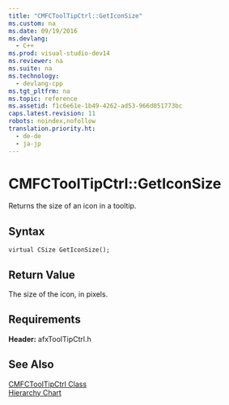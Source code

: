 ```yaml
---
title: "CMFCToolTipCtrl::GetIconSize"
ms.custom: na
ms.date: 09/19/2016
ms.devlang: 
  - C++
ms.prod: visual-studio-dev14
ms.reviewer: na
ms.suite: na
ms.technology: 
  - devlang-cpp
ms.tgt_pltfrm: na
ms.topic: reference
ms.assetid: f1c6e61e-1b49-4262-ad53-966d051773bc
caps.latest.revision: 11
robots: noindex,nofollow
translation.priority.ht: 
  - de-de
  - ja-jp
---
```

# CMFCToolTipCtrl::GetIconSize
Returns the size of an icon in a tooltip.  
  
## Syntax  
  
```  
virtual CSize GetIconSize();  
```  
  
## Return Value  
 The size of the icon, in pixels.  
  
## Requirements  
 **Header:** afxToolTipCtrl.h  
  
## See Also  
 [CMFCToolTipCtrl Class](../vs140/CMFCToolTipCtrl-Class.md)   
 [Hierarchy Chart](../vs140/Hierarchy-Chart.md)